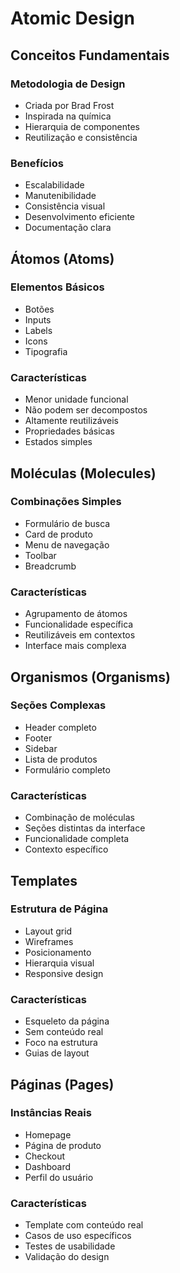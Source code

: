 # Atomic Design

## Conceitos Fundamentais
### Metodologia de Design
- Criada por Brad Frost
- Inspirada na química
- Hierarquia de componentes
- Reutilização e consistência

### Benefícios
- Escalabilidade
- Manutenibilidade
- Consistência visual
- Desenvolvimento eficiente
- Documentação clara

## Átomos (Atoms)
### Elementos Básicos
- Botões
- Inputs
- Labels
- Icons
- Tipografia

### Características
- Menor unidade funcional
- Não podem ser decompostos
- Altamente reutilizáveis
- Propriedades básicas
- Estados simples

## Moléculas (Molecules)
### Combinações Simples
- Formulário de busca
- Card de produto
- Menu de navegação
- Toolbar
- Breadcrumb

### Características
- Agrupamento de átomos
- Funcionalidade específica
- Reutilizáveis em contextos
- Interface mais complexa

## Organismos (Organisms)
### Seções Complexas
- Header completo
- Footer
- Sidebar
- Lista de produtos
- Formulário completo

### Características
- Combinação de moléculas
- Seções distintas da interface
- Funcionalidade completa
- Contexto específico

## Templates
### Estrutura de Página
- Layout grid
- Wireframes
- Posicionamento
- Hierarquia visual
- Responsive design

### Características
- Esqueleto da página
- Sem conteúdo real
- Foco na estrutura
- Guias de layout

## Páginas (Pages)
### Instâncias Reais
- Homepage
- Página de produto
- Checkout
- Dashboard
- Perfil do usuário

### Características
- Template com conteúdo real
- Casos de uso específicos
- Testes de usabilidade
- Validação do design